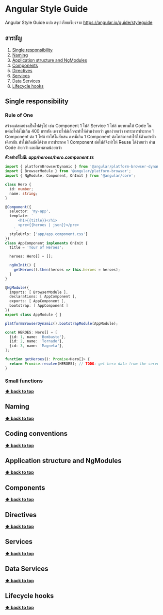 # Angular Style Guide
Angular Style Guide แปล สรุป เรียบเรียงจาก https://angular.io/guide/styleguide

## สารบัญ
1. [Single responsibility](#single-responsibility)
2. [Naming](#naming)
3. [Application structure and NgModules](#application-structure-and-ngmodules)
4. [Components](#components)
5. [Directives](#directives)
6. [Services](#services)
7. [Data Services](#data-services)
8. [Lifecycle hooks](#lifecycle-hooks)

## Single responsibility
### Rule of One
สร้างแต่ละอย่างเป็นไฟล์ๆไป เช่น Component 1 ไฟล์ Service 1 ไฟล์
พยายามให้ Code ในแต่ละไฟล์ไม่เกิน 400 บรรทัด
เพราะไฟล์เล็กจะทำให้อ่านง่ายกว่า ดูแลง่ายกว่า 
เพราะการประกาศ 1 Component ต่อ 1 ไฟล์ ทำให้ไม่สับสน
การมีเกิน 1 Component ต่อไฟล์อาจทำให้ใช้ตัวแปรตัวเดียวกัน ทำให้เกิดบัคได้ง่าย
การประกาศ 1 Component ต่อไฟล์จึงทำให้ Reuse ได้ง่ายกว่า อ่าน Code ง่ายกว่า และผิดพลาดน้อยกว่า

**ตัวอย่างที่ไม่ดี:**
***app/heroes/hero.component.ts***
```typescript
import { platformBrowserDynamic } from '@angular/platform-browser-dynamic';
import { BrowserModule } from '@angular/platform-browser';
import { NgModule, Component, OnInit } from '@angular/core';

class Hero {
  id: number;
  name: string;
}

@Component({
  selector: 'my-app',
  template: `
      <h1>{{title}}</h1>
      <pre>{{heroes | json}}</pre>
    `,
  styleUrls: ['app/app.component.css']
})
class AppComponent implements OnInit {
  title = 'Tour of Heroes';

  heroes: Hero[] = [];

  ngOnInit() {
    getHeroes().then(heroes => this.heroes = heroes);
  }
}

@NgModule({
  imports: [ BrowserModule ],
  declarations: [ AppComponent ],
  exports: [ AppComponent ],
  bootstrap: [ AppComponent ]
})
export class AppModule { }

platformBrowserDynamic().bootstrapModule(AppModule);

const HEROES: Hero[] = [
  {id: 1, name: 'Bombasto'},
  {id: 2, name: 'Tornado'},
  {id: 3, name: 'Magneta'},
];

function getHeroes(): Promise<Hero[]> {
  return Promise.resolve(HEROES); // TODO: get hero data from the server;
}
```

### Small functions

**[⬆ back to top](#สารบัญ)**

## Naming

**[⬆ back to top](#สารบัญ)**

## Coding conventions

**[⬆ back to top](#สารบัญ)**

## Application structure and NgModules

**[⬆ back to top](#สารบัญ)**

## Components

**[⬆ back to top](#สารบัญ)**

## Directives

**[⬆ back to top](#สารบัญ)**

## Services

**[⬆ back to top](#สารบัญ)**

## Data Services

**[⬆ back to top](#สารบัญ)**

## Lifecycle hooks

**[⬆ back to top](#สารบัญ)**
